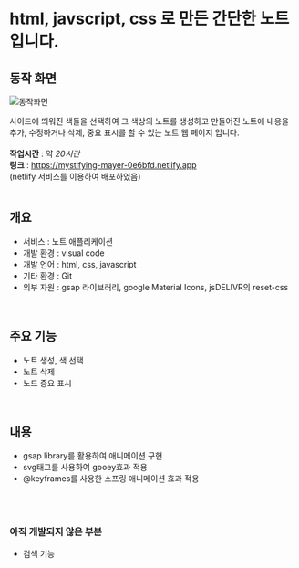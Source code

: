 # html, javscript, css 로 만든 간단한 노트 입니다.  

## 동작 화면
![동작화면](./동작화면.gif)  

사이드에 띄워진 색들을 선택하여 그 색상의 노트를 생성하고 만들어진 노트에 내용을 추가, 수정하거나 삭제, 중요 표시를 할 수 있는 노트 웹 페이지 입니다.  
<br/>
**작업시간** : 약 _20시간_  
**링크** : https://mystifying-mayer-0e6bfd.netlify.app  
(netlify 서비스를 이용하여 배포하였음)
<br/><br/>
## 개요
- 서비스 : 노트 애플리케이션
- 개발 환경 : visual code
- 개발 언어 : html, css, javascript
- 기타 환경 : Git
- 외부 자원 : gsap 라이브러리, google Material Icons, jsDELIVR의 reset-css

<br/>

## 주요 기능
- 노트 생성, 색 선택
- 노트 삭제
- 노드 중요 표시

<br/>

## 내용
- gsap library를 활용하여 애니메이션 구현
- svg태그를 사용하여 gooey효과 적용
- @keyframes를 사용한 스프링 애니메이션 효과 적용

<br/><br/>

### 아직 개발되지 않은 부분
- 검색 기능
